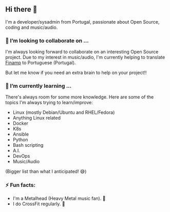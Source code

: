## Hi there 👋

I'm a developer/sysadmin from Portugal, passionate about Open Source, coding and music/audio.

### 👯 I’m looking to collaborate on ...

I'm always looking forward to collaborate on an interesting Open Source project.
Due to my interest in music/audio, I'm currently helping to translate [Finamp](https://github.com/jmshrv/finamp) to Portuguese (Portugal).

But let me know if you need an extra brain to help on your project!!

### 🌱 I’m currently learning ...

There's always room for some more knowledge.
Here are some of the topics I'm always trying to learn/improve:
- Linux (mostly Debian/Ubuntu and RHEL/Fedora)
- Anything Linux related
- Docker
- K8s
- Ansible
- Python
- Bash scripting
- A.I.
- DevOps
- Music/Audio

(Bigger list than what I anticipated! :sweat_smile:)

### ⚡ Fun facts:

- I'm a Metalhead (Heavy Metal music fan). :metal:
- I do CrossFit regularly. 💪
